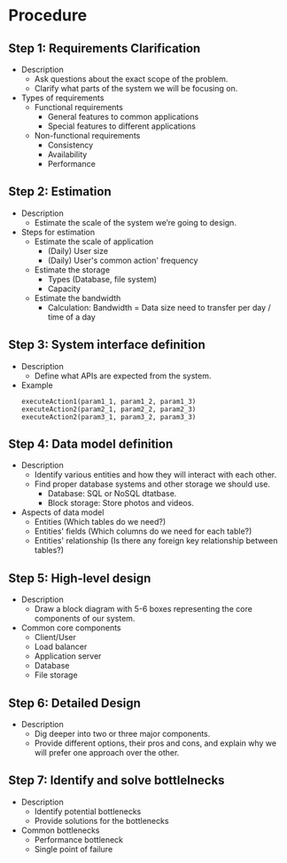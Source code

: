# Procedure

## Step 1: Requirements Clarification
- Description
   - Ask questions about the exact scope of the problem.
   - Clarify what parts of the system we will be focusing on.
- Types of requirements
   - Functional requirements
      - General features to common applications
      - Special features to different applications  
   - Non-functional requirements
      - Consistency
      - Availability
      - Performance

## Step 2: Estimation
- Description
   - Estimate the scale of the system we’re going to design.
- Steps for estimation
   - Estimate the scale of application
      - (Daily) User size
      - (Daily) User's common action' frequency
   - Estimate the storage
      - Types (Database, file system)
      - Capacity
   - Estimate the bandwidth
      - Calculation: Bandwidth = Data size need to transfer per day / time of a day

## Step 3: System interface definition
- Description
   - Define what APIs are expected from the system.
- Example
  ```
  executeAction1(param1_1, param1_2, param1_3)
  executeAction2(param2_1, param2_2, param2_3)
  executeAction2(param3_1, param3_2, param3_3)
  ```

## Step 4: Data model definition
- Description
   - Identify various entities and how they will interact with each other.
   - Find proper database systems and other storage we should use.
      - Database: SQL or NoSQL dtatbase.
      - Block storage: Store photos and videos.
- Aspects of data model
   - Entities (Which tables do we need?)
   - Entities' fields (Which columns do we need for each table?)
   - Entities' relationship (Is there any foreign key relationship between tables?)

## Step 5: High-level design
- Description
   - Draw a block diagram with 5-6 boxes representing the core components of our system.
- Common core components
   - Client/User
   - Load balancer
   - Application server
   - Database
   - File storage

## Step 6: Detailed Design
- Description
   - Dig deeper into two or three major components.
   - Provide different options, their pros and cons, and explain why we will prefer one approach over the other.

## Step 7: Identify and solve bottlelnecks
- Description
   - Identify potential bottlenecks
   - Provide solutions for the bottlenecks
- Common bottlenecks
   - Performance bottleneck
   - Single point of failure
